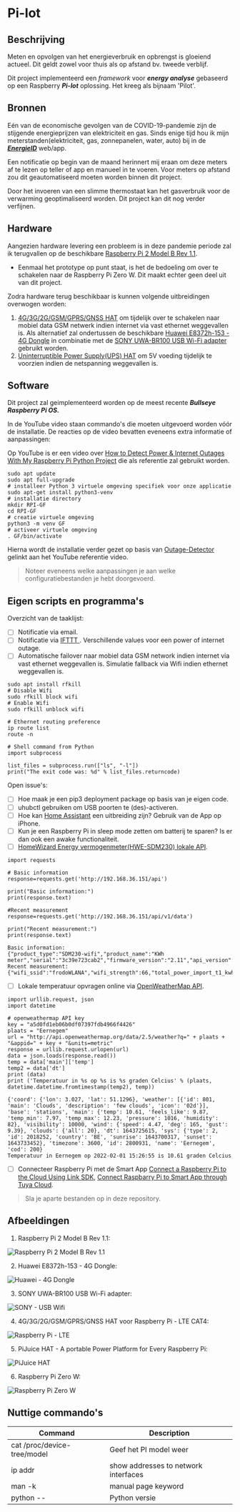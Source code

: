 # Pi-Iot
## Beschrijving
Meten en opvolgen van het energieverbruik en opbrengst is gloeiend actueel. Dit geldt zowel voor thuis als op afstand bv. tweede verblijf. 

Dit project implementeerd een *framework* voor ***energy analyse*** gebaseerd op een Raspberry ***Pi-Iot*** oplossing. Het kreeg als bijnaam 'Pilot'.
## Bronnen
Eén van de economische gevolgen van de COVID-19-pandemie zijn de stijgende energieprijzen van elektriciteit en gas. Sinds enige tijd hou ik mijn meterstanden(elektriciteit, gas, zonnepanelen, water, auto) bij in de ***[EnergieID](https://app.energyid.eu)*** web/app.  

Een notificatie op begin van de maand herinnert mij eraan om deze meters af te lezen op teller of app en manueel in te voeren. Voor meters op afstand zou dit geautomatiseerd moeten worden binnen dit project. 

Door het invoeren van een slimme thermostaat kan het gasverbruik voor de verwarming geoptimaliseerd worden. Dit project kan dit nog verder verfijnen. 
## Hardware
Aangezien hardware levering een probleem is in deze pandemie periode zal ik terugvallen op de beschikbare [Raspberry Pi 2 Model B Rev 1.1](Images/raspberry-pi-2-model-b-v11-1gb-ram.jpg).
- Eenmaal het prototype op punt staat, is het de bedoeling om over te schakelen naar de Raspberry Pi Zero W. Dit maakt echter geen deel uit van dit project. 

Zodra hardware terug beschikbaar is kunnen volgende uitbreidingen overwogen worden: 
1. [4G/3G/2G/GSM/GPRS/GNSS HAT](Images/Raspberry_PI_LTE.png) om tijdelijk over te schakelen naar mobiel data GSM netwerk indien internet via vast ethernet weggevallen is. Als alternatief zal ondertussen de beschikbare [Huawei E8372h-153 - 4G Dongle](Images/Huawei_E8372h-153-4G_Dongle.png) in combinatie met de [SONY UWA-BR100 USB Wi-Fi adapter](Images/SONY_USB_Wifi.jpg) gebruikt worden. 
2. [Uninterruptible Power Supply(UPS) HAT](Images/PiJuice_HAT.png) om 5V voeding tijdelijk te voorzien indien de netspanning weggevallen is.
## Software
Dit project zal geimplementeerd worden op de meest recente ***Bullseye Raspberry Pi OS.***

In de YouTube video staan commando's die moeten uitgevoerd worden vóór de installatie. De reacties op de video bevatten eveneens extra informatie of aanpassingen:

Op YouTube is er een video over [How to Detect Power & Internet Outages With My Raspberry Pi Python Project](https://www.youtube.com/watch?v=Tj0mNO3ZDao/) die als referentie zal gebruikt worden. 
```
sudo apt update
sudo apt full-upgrade
# installeer Python 3 virtuele omgeving specifiek voor onze applicatie
sudo apt-get install python3-venv
# installatie directory
mkdir RPI-GF
cd RPI-GF
# creatie virtuele omgeving
python3 -m venv GF
# activeer virtuele omgeving
. GF/bin/activate
```
Hierna wordt de installatie verder gezet op basis van [Outage-Detector](https://github.com/fabytm/Outage-Detector/) gelinkt aan het YouTube referentie video. 

>Noteer eveneens welke aanpassingen je aan welke configuratiebestanden je hebt doorgevoerd.
## Eigen scripts en programma's
Overzicht van de taaklijst: 
- [ ] Notificatie via email. 
- [ ] Notificatie via [IFTTT ](https://ifttt.com/?utm_medium=Email&utm_source=Customerio&utm_campaign=User_Template&utm_term=IFTTT_Logo&utm_content=). Verschillende values voor een power of internet outage. 
- [ ] Automatische failover naar mobiel data GSM network indien internet via vast ethernet weggevallen is. Simulatie fallback via Wifi indien ethernet weggevallen is. 
```
sudo apt install rfkill
# Disable Wifi
sudo rfkill block wifi
# Enable Wifi
sudo rfkill unblock wifi

# Ethernet routing preference
ip route list
route -n

# Shell command from Python
import subprocess

list_files = subprocess.run(["ls", "-l"])
print("The exit code was: %d" % list_files.returncode)
```

Open issue's:
- [ ] Hoe maak je een pip3 deployment package op basis van je eigen code. 
- [ ] uhubctl gebruiken om USB poorten te (des)-activeren. 
- [ ] Hoe kan [Home Assistant](https://www.home-assistant.io) een uitbreiding zijn? Gebruik van de App op iPhone.
- [ ] Kun je een Raspberry Pi in sleep mode zetten om batterij te sparen? Is er dan ook een awake functionaliteit.
- [ ] [HomeWizard Energy vermogenmeter(HWE-SDM230) lokale API](https://energy.homewizard.net/nl/support/solutions/articles/19000117051-homewizard-energy-lokale-api). 

```
import requests

# Basic information
response=requests.get('http://192.168.36.151/api')

print("Basic information:")
print(response.text)

#Recent measurement
response=requests.get('http://192.168.36.151/api/v1/data')

print("Recent measurement:")
print(response.text)
```

```
Basic information:
{"product_type":"SDM230-wifi","product_name":"KWh meter","serial":"3c39e723cab2","firmware_version":"2.11","api_version":"v1"}
Recent measurement:
{"wifi_ssid":"frodoWLANA","wifi_strength":66,"total_power_import_t1_kwh":389.422,"total_power_export_t1_kwh":0,"active_power_w":198.795,"active_power_l1_w":198.795}
```
- [ ] Lokale temperatuur opvragen online via [OpenWeatherMap API](https://openweathermap.org/api).
```
import urllib.request, json
import datetime

# openweathermap API key 
key = "a5d0fd1eb06b0df07397fdb4966f4426"
plaats = "Eernegem"
url = "http://api.openweathermap.org/data/2.5/weather?q=" + plaats + "&appid=" + key + "&units=metric"
response = urllib.request.urlopen(url)
data = json.loads(response.read())
temp = data['main']['temp']
temp2 = data['dt']
print (data)
print ('Temperatuur in %s op %s is %s graden Celcius' % (plaats, datetime.datetime.fromtimestamp(temp2), temp))
```

```
{'coord': {'lon': 3.027, 'lat': 51.1296}, 'weather': [{'id': 801, 'main': 'Clouds', 'description': 'few clouds', 'icon': '02d'}], 'base': 'stations', 'main': {'temp': 10.61, 'feels_like': 9.87, 'temp_min': 7.97, 'temp_max': 12.23, 'pressure': 1016, 'humidity': 82}, 'visibility': 10000, 'wind': {'speed': 4.47, 'deg': 165, 'gust': 9.39}, 'clouds': {'all': 20}, 'dt': 1643725615, 'sys': {'type': 2, 'id': 2018252, 'country': 'BE', 'sunrise': 1643700317, 'sunset': 1643733452}, 'timezone': 3600, 'id': 2800931, 'name': 'Eernegem', 'cod': 200}
Temperatuur in Eernegem op 2022-02-01 15:26:55 is 10.61 graden Celcius
```
- [ ] Connecteer Raspberry Pi met de Smart App [Connect a Raspberry Pi to the Cloud Using Link SDK](https://developer.tuya.com/en/demo/link-sdk-demo-raspberry-pi), [Connect Raspbarry Pi to Smart App through Tuya Cloud](https://www.youtube.com/watch?app=desktop&v=Xo1gfOQZyx4).
>Sla je aparte bestanden op in deze repository.
## Afbeeldingen
1.  Raspberry Pi 2 Model B Rev 1.1:

![Raspberry Pi 2 Model B Rev 1.1](Images/raspberry-pi-2-model-b-v11-1gb-ram.jpg)

2. Huawei E8372h-153 - 4G Dongle:

![Huawei - 4G Dongle](Images/Huawei_E8372h-153-4G_Dongle.png)

3. SONY UWA-BR100 USB Wi-Fi adapter: 

![SONY - USB Wifi](Images/SONY_USB_Wifi.jpg)

4. 4G/3G/2G/GSM/GPRS/GNSS HAT voor Raspberry Pi - LTE CAT4:

![Raspberry Pi - LTE](Images/Raspberry_PI_LTE.png)

5. PiJuice HAT - A portable Power Platform for Every Raspberry Pi:

![PiJuice HAT](Images/PiJuice_HAT.png)

6. Raspberry Pi Zero W:

![Raspberry Pi Zero W](Images/Raspberry_PI_Zero_W.jpg)

## Nuttige commando's
| Command | Description |
| --- | --- |
| cat /proc/device-tree/model | Geef het PI model weer |
| ip addr | show addresses to network interfaces |
| man -k | manual page keyword |
| python -- | Python versie |
